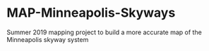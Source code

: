 # MAP-Minneapolis-Skyways
Summer 2019 mapping project to build a more accurate map of the Minneapolis skyway system
